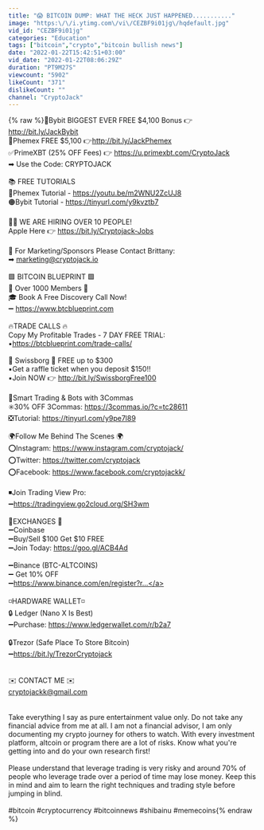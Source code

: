```yaml
---
title: "😱 BITCOIN DUMP: WHAT THE HECK JUST HAPPENED..........."
image: "https:\/\/i.ytimg.com\/vi\/CEZBF9i01jg\/hqdefault.jpg"
vid_id: "CEZBF9i01jg"
categories: "Education"
tags: ["bitcoin","crypto","bitcoin bullish news"]
date: "2022-01-22T15:42:51+03:00"
vid_date: "2022-01-22T08:06:29Z"
duration: "PT9M27S"
viewcount: "5902"
likeCount: "371"
dislikeCount: ""
channel: "CryptoJack"
---
```

{% raw %}🥇Bybit BIGGEST EVER FREE $4,100 Bonus 👉<a rel="nofollow" target="blank" href="http://bit.ly/JackBybit">http://bit.ly/JackBybit</a><br />🥈Phemex FREE $5,100 👉<a rel="nofollow" target="blank" href="http://bit.ly/JackPhemex">http://bit.ly/JackPhemex</a> <br />✅PrimeXBT (25% OFF Fees)  👉 <a rel="nofollow" target="blank" href="https://u.primexbt.com/CryptoJack">https://u.primexbt.com/CryptoJack</a> <br />➡  Use the Code: CRYPTOJACK  <br /><br />📚 FREE TUTORIALS<br />🔵Phemex Tutorial - <a rel="nofollow" target="blank" href="https://youtu.be/m2WNU2ZcUJ8">https://youtu.be/m2WNU2ZcUJ8</a><br />🟠Bybit Tutorial - <a rel="nofollow" target="blank" href="https://tinyurl.com/y9kvztb7">https://tinyurl.com/y9kvztb7</a><br /><br />👨‍💻 WE ARE HIRING OVER 10 PEOPLE! <br />Apple Here 👉 <a rel="nofollow" target="blank" href="https://bit.ly/Cryptojack-Jobs">https://bit.ly/Cryptojack-Jobs</a> <br /><br />📧 For Marketing/Sponsors Please Contact Brittany:<br />➡  marketing@cryptojack.io<br /><br />🟩 BITCOIN BLUEPRINT 🟩<br />🚀 Over 1000 Members 🚀<br />🎓 Book A Free Discovery Call Now!<br />➖ <a rel="nofollow" target="blank" href="https://www.btcblueprint.com">https://www.btcblueprint.com</a><br /><br />🔥TRADE CALLS 🔥 <br />Copy My Profitable Trades - 7 DAY FREE TRIAL:<br />▪️<a rel="nofollow" target="blank" href="https://btcblueprint.com/trade-calls/">https://btcblueprint.com/trade-calls/</a><br /><br />💎 Swissborg 💎 FREE up to $300<br />▪️Get a raffle ticket when you deposit $150!!<br />▪️Join NOW 👉 <a rel="nofollow" target="blank" href="http://bit.ly/SwissborgFree100">http://bit.ly/SwissborgFree100</a><br /><br />🔰Smart Trading &amp; Bots with 3Commas<br />✳️30% OFF 3Commas: <a rel="nofollow" target="blank" href="https://3commas.io/?c=tc28611">https://3commas.io/?c=tc28611</a> <br />❎Tutorial: <a rel="nofollow" target="blank" href="https://tinyurl.com/y9pe7l89">https://tinyurl.com/y9pe7l89</a><br /><br />🌍Follow Me Behind The Scenes 🌍<br />⭕️Instagram: <a rel="nofollow" target="blank" href="https://www.instagram.com/cryptojack/">https://www.instagram.com/cryptojack/</a><br />⭕️Twitter: <a rel="nofollow" target="blank" href="https://twitter.com/cryptojack">https://twitter.com/cryptojack</a><br />⭕️Facebook: <a rel="nofollow" target="blank" href="https://www.facebook.com/cryptojackk/">https://www.facebook.com/cryptojackk/</a><br /><br />◾️Join Trading View Pro: <br />➖<a rel="nofollow" target="blank" href="https://tradingview.go2cloud.org/SH3wm">https://tradingview.go2cloud.org/SH3wm</a><br /><br />🔶EXCHANGES 🔶<br />➖Coinbase <br />➖Buy/Sell $100 Get $10 FREE<br />➖Join Today: <a rel="nofollow" target="blank" href="https://goo.gl/ACB4Ad">https://goo.gl/ACB4Ad</a><br /><br />➖Binance (BTC-ALTCOINS)<br />➖ Get 10% OFF<br />➖<a rel="nofollow" target="blank" href="https://www.binance.com/en/register?r...">https://www.binance.com/en/register?r...</a><br /><br />◽️HARDWARE WALLET◽️<br />🔒 Ledger (Nano X Is Best)<br />➖Purchase: <a rel="nofollow" target="blank" href="https://www.ledgerwallet.com/r/b2a7">https://www.ledgerwallet.com/r/b2a7</a><br /><br />🔒Trezor (Safe Place To Store Bitcoin)<br />➖<a rel="nofollow" target="blank" href="https://bit.ly/TrezorCryptojack">https://bit.ly/TrezorCryptojack</a><br /><br /><br />✉️ CONTACT ME ✉️<br />cryptojackk@gmail.com<br /><br /><br />Take everything I say as pure entertainment value only. Do not take any financial advice from me at all. I am not a financial advisor, I am only documenting my crypto journey for others to watch. With every investment platform, altcoin or program there are a lot of risks. Know what you're getting into and do your own research first!<br /><br />Please understand that leverage trading is very risky and around 70% of people who leverage trade over a period of time may lose money. Keep this in mind and aim to learn the right techniques and trading style before jumping in blind. <br /><br />#bitcoin #cryptocurrency #bitcoinnews #shibainu #memecoins{% endraw %}
